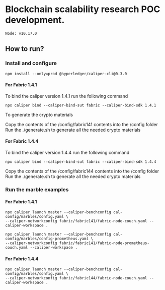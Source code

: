 # Blockchain scalability research POC development.

```
Node: v10.17.0
```


## How to run?


### Install and configure
```
npm install --only=prod @hyperledger/caliper-cli@0.3.0
```

#### For Fabric 1.4.1

To bind the caliper version 1.4.1 run the following command
```
npx caliper bind --caliper-bind-sut fabric --caliper-bind-sdk 1.4.1

```

To generate the crypto materials 

Copy the contents of the /config/fabric141 contents into the /config folder
Run the ./generate.sh to generate all the needed crypto materials

#### For Fabric 1.4.4

To bind the caliper version 1.4.4 run the following command
```
npx caliper bind --caliper-bind-sut fabric --caliper-bind-sdk 1.4.4

```
Copy the contents of the /config/fabric144 contents into the /config folder
Run the ./generate.sh to generate all the needed crypto materials


### Run the marble examples

#### For Fabric 1.4.1
```
npx caliper launch master --caliper-benchconfig cal-config/marbles/config.yaml \
--caliper-networkconfig fabric/fabric141/fabric-node-couch.yaml --caliper-workspace .

npx caliper launch master --caliper-benchconfig cal-config/marbles/config-prometheus.yaml \
--caliper-networkconfig fabric/fabric141/fabric-node-prometheus-couch.yaml --caliper-workspace .

```

#### For Fabric 1.4.4
```
npx caliper launch master --caliper-benchconfig cal-config/marbles/config.yaml \
--caliper-networkconfig fabric/fabric144/fabric-node-couch.yaml --caliper-workspace .

```

